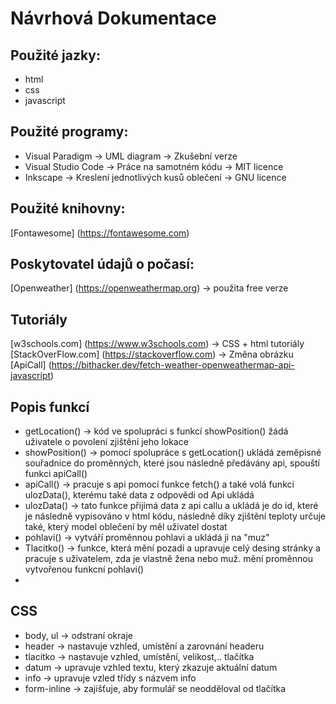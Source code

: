 # Návrhová Dokumentace

## Použité jazky:
- html
- css
- javascript    

## Použité programy:
- Visual Paradigm -> UML diagram -> Zkušební verze
- Visual Studio Code -> Práce na samotném kódu -> MIT licence
- Inkscape -> Kreslení jednotlivých kusů oblečení -> GNU licence

## Použité knihovny:
[Fontawesome] (https://fontawesome.com)  

## Poskytovatel údajů o počasí:
[Openweather] (https://openweathermap.org) -> použita free verze  

## Tutoriály  
[w3schools.com] (https://www.w3schools.com) -> CSS + html tutoriály  
[StackOverFlow.com] (https://stackoverflow.com) -> Změna obrázku  
[ApiCall] (https://bithacker.dev/fetch-weather-openweathermap-api-javascript)    

## Popis funkcí
- getLocation() -> kód ve spolupráci s funkcí showPosition() žádá uživatele o povolení zjištění jeho lokace
- showPosition() -> pomocí spolupráce s getLocation() ukládá zeměpisné souřadnice do proměnných, které jsou následně předávány api, spouští funkci apiCall()
- apiCall() -> pracuje s api pomocí funkce fetch() a také volá funkci ulozData(), kterému také data z odpovědi od Api ukládá
- ulozData() -> tato funkce přijímá data z api callu a ukládá je do id, které je následně vypisováno v html kódu, následně díky zjištění teploty určuje také, který model oblečení by měl uživatel dostat  
- pohlavi() -> vytváří proměnnou pohlavi a ukládá ji na "muz"
- Tlacitko() -> funkce, která mění pozadí a upravuje celý desing stránky a pracuje s uživatelem, zda je vlastně žena nebo muž. mění proměnnou vytvořenou funkcní pohlavi()  
- 

## CSS
- body, ul -> odstraní okraje
- header -> nastavuje vzhled, umístění a zarovnání headeru
- tlacitko -> nastavuje vzhled, umístění, velikost,.. tlačítka
- datum -> upravuje vzhled textu, který zkazuje aktuální datum
- info -> upravuje vzled třídy s názvem info  
- form-inline -> zajišťuje, aby formulář se neodděloval od tlačítka
